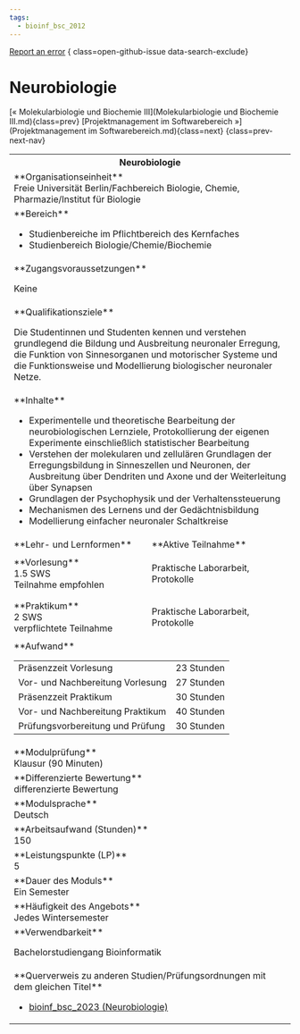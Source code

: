 ```yaml
---
tags:
  - bioinf_bsc_2012
---
```

[Report an error](https://github.com/SGSSGene/FUB-SUP/issues/new?title=Error%20in%20%22Neurobiologie%22&body=There%20seems%20to%20be%20an%20error%20in%20module%20%22Neurobiologie%22%2E%0A%0A%3CDescribe%20here%20a%20slightly%20more%20detailed%20description%20of%20what%20is%20wrong%3E&labels=bug)
{ class=open-github-issue data-search-exclude}

# Neurobiologie

[« Molekularbiologie und Biochemie III](Molekularbiologie und Biochemie III.md){class=prev}
[Projektmanagement im Softwarebereich »](Projektmanagement im Softwarebereich.md){class=next}
{class=prev-next-nav}

<table markdown id="moduledesc">
<tr markdown class="moduledesc_head"><th colspan="2">Neurobiologie </th></tr>
<tr markdown><td colspan="2">**Organisationseinheit**   <br>Freie Universität Berlin/Fachbereich Biologie, Chemie, Pharmazie/Institut für Biologie</td></tr>

<tr markdown><td colspan="2">**Bereich**<br>


- Studienbereiche im Pflichtbereich des Kernfaches
- Studienbereich Biologie/Chemie/Biochemie

</td></tr>

<tr markdown><td colspan="2">**Zugangsvoraussetzungen** <br>

Keine


</td></tr>
<tr markdown><td colspan="2">**Qualifikationsziele**    <br>

Die Studentinnen und Studenten kennen und verstehen grundlegend die Bildung
und Ausbreitung neuronaler Erregung, die Funktion von Sinnesorganen und
motorischer Systeme und die Funktionsweise und Modellierung biologischer
neuronaler Netze.


</td></tr>
<tr markdown><td colspan="2">**Inhalte**                <br>


- Experimentelle und theoretische Bearbeitung der neurobiologischen
  Lernziele, Protokollierung der eigenen Experimente einschließlich
  statistischer Bearbeitung
- Verstehen der molekularen und zellulären Grundlagen der Erregungsbildung
  in Sinneszellen und Neuronen, der Ausbreitung über Dendriten und Axone und
  der Weiterleitung über Synapsen
- Grundlagen der Psychophysik und der Verhaltenssteuerung
- Mechanismen des Lernens und der Gedächtnisbildung
- Modellierung einfacher neuronaler Schaltkreise


</td></tr>

<tr markdown><td>**Lehr- und Lernformen**</td><td>**Aktive Teilnahme**</td></tr>
<tr markdown><td> **Vorlesung** <br>1.5 SWS <br> Teilnahme empfohlen</td><td>

Praktische Laborarbeit, Protokolle
</td></tr>
<tr markdown><td> **Praktikum** <br>2 SWS <br> verpflichtete Teilnahme</td><td>

Praktische Laborarbeit, Protokolle
</td></tr>
<tr markdown><td colspan="2">**Aufwand**                <br>
<table class="aufwand_table">
<tr><td>Präsenzzeit Vorlesung</td><td>23 Stunden</td></tr>
<tr><td>Vor- und Nachbereitung Vorlesung</td><td>27 Stunden</td></tr>
<tr><td>Präsenzzeit Praktikum</td><td>30 Stunden</td></tr>
<tr><td>Vor- und Nachbereitung Praktikum</td><td>40 Stunden</td></tr>
<tr><td>Prüfungsvorbereitung und Prüfung</td><td>30 Stunden</td></tr>
</table>

</td></tr>
<tr markdown><td colspan="2">**Modulprüfung**             <br>Klausur (90 Minuten)


</td></tr>
<tr markdown><td colspan="2">**Differenzierte Bewertung** <br>differenzierte Bewertung

</td></tr>
<tr markdown><td colspan="2">**Modulsprache**             <br>Deutsch</td></tr>
<tr markdown><td colspan="2">**Arbeitsaufwand (Stunden)** <br>150</td></tr>
<tr markdown><td colspan="2">**Leistungspunkte (LP)**     <br>5</td></tr>
<tr markdown><td colspan="2">**Dauer des Moduls**         <br>Ein Semester</td></tr>
<tr markdown><td colspan="2">**Häufigkeit des Angebots**  <br>Jedes Wintersemester</td></tr>
<tr markdown><td colspan="2">**Verwendbarkeit**           <br>

Bachelorstudiengang Bioinformatik


</td></tr>

<tr markdown><td colspan="2">**Querverweis zu anderen Studien/Prüfungsordnungen mit dem gleichen Titel**<br>


- [bioinf_bsc_2023 (Neurobiologie)](../../bioinf_bsc_2023/modules/Neurobiologie.md)

</td></tr>

</table>

